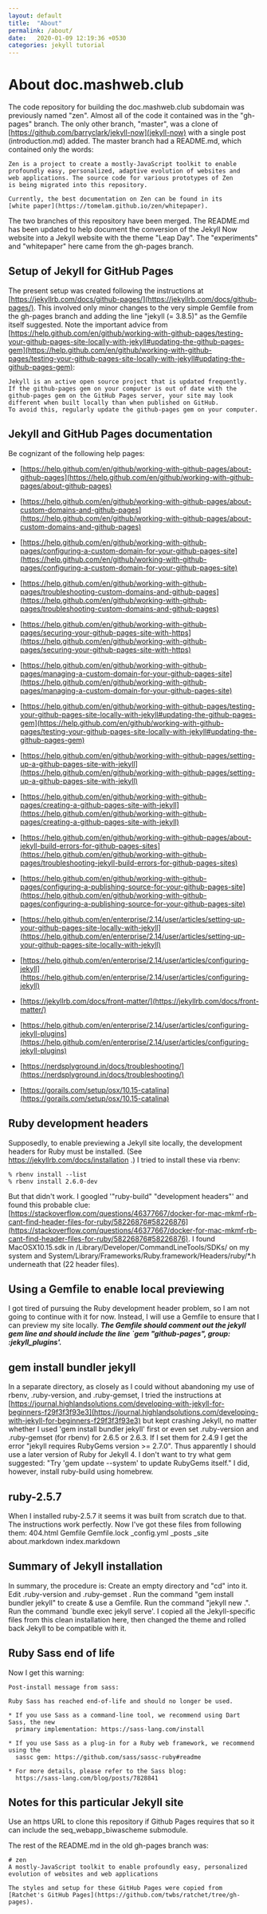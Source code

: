 ```yaml
---
layout: default
title:  "About"
permalink: /about/
date:   2020-01-09 12:19:36 +0530
categories: jekyll tutorial
---
```

# About doc.mashweb.club

The code repository for building the doc.mashweb.club subdomain
was previously named "zen". Almost all of the code it
contained was in the "gh-pages" branch. The only other branch,
"master", was a clone of [https://github.com/barryclark/jekyll-now](jekyll-now)
with a single post (introduction.md) added.
The master branch had a README.md, which contained only the words:

	Zen is a project to create a mostly-JavaScript toolkit to enable
	profoundly easy, personalized, adaptive evolution of websites and
	web applications. The source code for various prototypes of Zen
	is being migrated into this repository.

	Currently, the best documentation on Zen can be found in its
	[white paper](https://tomelam.github.io/zen/whitepaper).

The two branches of this repository have been merged.
The README.md has been updated to help document the conversion of the
Jekyll Now website into a Jekyll website with the theme "Leap Day".
The "experiments" and "whitepaper" here came from the gh-pages branch.

## Setup of Jekyll for GitHub Pages

The present setup was created following the instructions at
[https://jekyllrb.com/docs/github-pages/](https://jekyllrb.com/docs/github-pages/).
This involved only minor changes to the very simple Gemfile from the gh-pages
branch and adding the line "jekyll (= 3.8.5)" as the Gemfile itself suggested.
Note the important advice from
[https://help.github.com/en/github/working-with-github-pages/testing-your-github-pages-site-locally-with-jekyll#updating-the-github-pages-gem](https://help.github.com/en/github/working-with-github-pages/testing-your-github-pages-site-locally-with-jekyll#updating-the-github-pages-gem):

	Jekyll is an active open source project that is updated frequently.
	If the github-pages gem on your computer is out of date with the
	github-pages gem on the GitHub Pages server, your site may look
	different when built locally than when published on GitHub.
	To avoid this, regularly update the github-pages gem on your computer.

## Jekyll and GitHub Pages documentation

Be cognizant of the following help pages:

* [https://help.github.com/en/github/working-with-github-pages/about-github-pages](https://help.github.com/en/github/working-with-github-pages/about-github-pages)

* [https://help.github.com/en/github/working-with-github-pages/about-custom-domains-and-github-pages](https://help.github.com/en/github/working-with-github-pages/about-custom-domains-and-github-pages)

* [https://help.github.com/en/github/working-with-github-pages/configuring-a-custom-domain-for-your-github-pages-site](https://help.github.com/en/github/working-with-github-pages/configuring-a-custom-domain-for-your-github-pages-site)

* [https://help.github.com/en/github/working-with-github-pages/troubleshooting-custom-domains-and-github-pages](https://help.github.com/en/github/working-with-github-pages/troubleshooting-custom-domains-and-github-pages)

* [https://help.github.com/en/github/working-with-github-pages/securing-your-github-pages-site-with-https](https://help.github.com/en/github/working-with-github-pages/securing-your-github-pages-site-with-https)

* [https://help.github.com/en/github/working-with-github-pages/managing-a-custom-domain-for-your-github-pages-site](https://help.github.com/en/github/working-with-github-pages/managing-a-custom-domain-for-your-github-pages-site)

* [https://help.github.com/en/github/working-with-github-pages/testing-your-github-pages-site-locally-with-jekyll#updating-the-github-pages-gem](https://help.github.com/en/github/working-with-github-pages/testing-your-github-pages-site-locally-with-jekyll#updating-the-github-pages-gem)

* [https://help.github.com/en/github/working-with-github-pages/setting-up-a-github-pages-site-with-jekyll](https://help.github.com/en/github/working-with-github-pages/setting-up-a-github-pages-site-with-jekyll)

* [https://help.github.com/en/github/working-with-github-pages/creating-a-github-pages-site-with-jekyll](https://help.github.com/en/github/working-with-github-pages/creating-a-github-pages-site-with-jekyll)

* [https://help.github.com/en/github/working-with-github-pages/about-jekyll-build-errors-for-github-pages-sites](https://help.github.com/en/github/working-with-github-pages/troubleshooting-jekyll-build-errors-for-github-pages-sites)

* [https://help.github.com/en/github/working-with-github-pages/configuring-a-publishing-source-for-your-github-pages-site](https://help.github.com/en/github/working-with-github-pages/configuring-a-publishing-source-for-your-github-pages-site)

* [https://help.github.com/en/enterprise/2.14/user/articles/setting-up-your-github-pages-site-locally-with-jekyll](https://help.github.com/en/enterprise/2.14/user/articles/setting-up-your-github-pages-site-locally-with-jekyll)

* [https://help.github.com/en/enterprise/2.14/user/articles/configuring-jekyll](https://help.github.com/en/enterprise/2.14/user/articles/configuring-jekyll)

* [https://jekyllrb.com/docs/front-matter/](https://jekyllrb.com/docs/front-matter/)

* [https://help.github.com/en/enterprise/2.14/user/articles/configuring-jekyll-plugins](https://help.github.com/en/enterprise/2.14/user/articles/configuring-jekyll-plugins)

* [https://nerdsplyground.in/docs/troubleshooting/](https://nerdsplyground.in/docs/troubleshooting/)

* [https://gorails.com/setup/osx/10.15-catalina](https://gorails.com/setup/osx/10.15-catalina)


## Ruby development headers

Supposedly, to enable previewing a Jekyll site locally,
the development headers for Ruby must
be installed. (See https://jekyllrb.com/docs/installation .)
I tried to install these via rbenv:

	% rbenv install --list
	% rbenv install 2.6.0-dev

But that didn't work. I googled '"ruby-build" "development headers"'
and found this probable clue:
[https://stackoverflow.com/questions/46377667/docker-for-mac-mkmf-rb-cant-find-header-files-for-ruby/58226876#58226876](https://stackoverflow.com/questions/46377667/docker-for-mac-mkmf-rb-cant-find-header-files-for-ruby/58226876#58226876).
I found MacOSX10.15.sdk in /Library/Developer/CommandLineTools/SDKs/
on my system and
System/Library/Frameworks/Ruby.framework/Headers/ruby/*.h underneath that
(22 header files).

## Using a Gemfile to enable local previewing

I got tired of pursuing the Ruby development header problem, so I am not going
to continue with it for now. Instead, I will use a Gemfile to ensure that
I can preview my site locally. ***The Gemfile should comment out the jekyll gem
line and should include the line `gem "github-pages", group: :jekyll_plugins'.***

## gem install bundler jekyll

In a separate directory, as closely as I could without abandoning
my use of rbenv, .ruby-version, and .ruby-gemset, I tried the instructions at
[https://journal.highlandsolutions.com/developing-with-jekyll-for-beginners-f29f3f3f93e3](https://journal.highlandsolutions.com/developing-with-jekyll-for-beginners-f29f3f3f93e3)
but kept crashing Jekyll, no matter whether I used 'gem install bundler jekyll'
first or even set .ruby-version and .ruby-gemset (for rbenv) for 2.6.5 or
2.6.3. If I set them for 2.4.9 I get the error "jekyll requires RubyGems
version >= 2.7.0". Thus apparently I should use a later version of Ruby for
Jekyll 4. I don't want to try what gem suggested: "Try 'gem update --system'
to update RubyGems itself." I did, however, install ruby-build using homebrew.

## ruby-2.5.7

When I installed ruby-2.5.7 it seems it was built from scratch due to that.
The instructions work perfectly. Now I've got these files from following them:
	404.html
	Gemfile
	Gemfile.lock
	_config.yml
	_posts
	_site
	about.markdown
	index.markdown

## Summary of Jekyll installation

In summary, the procedure is:
	Create an empty directory and "cd" into it.
	Edit .ruby-version and .ruby-gemset .
	Run the command "gem install bundler jekyll" to create & use a Gemfile.
	Run the command "jekyll new .".
	Run the command `bundle exec jekyll serve'.
I copied all the Jekyll-specific files from this clean installation here,
then changed the theme and rolled back Jekyll to be compatible with it.

## Ruby Sass end of life

Now I get this warning:
```
Post-install message from sass:

Ruby Sass has reached end-of-life and should no longer be used.

* If you use Sass as a command-line tool, we recommend using Dart Sass, the new
  primary implementation: https://sass-lang.com/install

* If you use Sass as a plug-in for a Ruby web framework, we recommend using the
  sassc gem: https://github.com/sass/sassc-ruby#readme

* For more details, please refer to the Sass blog:
  https://sass-lang.com/blog/posts/7828841
```

## Notes for this particular Jekyll site

Use an https URL to clone this repository if Github Pages requires that
so it can include the seq_webapp_biwascheme submodule.

The rest of the README.md in the old gh-pages branch was:

	# zen
	A mostly-JavaScript toolkit to enable profoundly easy, personalized evolution of websites and web applications

	The styles and setup for these GitHub Pages were copied from
	[Ratchet's GitHub Pages](https://github.com/twbs/ratchet/tree/gh-pages).
